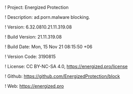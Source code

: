 ! Project: Energized Protection

! Description: ad.porn.malware blocking.

! Version: 6.32.0810.21.11.319.08

! Build Version: 21.11.319.08

! Build Date: Mon, 15 Nov 21 08:15:50 +06

! Version Code: 3190815

! License: CC BY-NC-SA 4.0, https://energized.pro/license

! Github: https://github.com/EnergizedProtection/block

! Web: https://energized.pro
